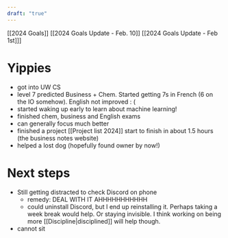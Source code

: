 ```yaml
---
draft: "true"
---
```


[[2024 Goals]] [[2024 Goals Update - Feb. 10]] [[2024 Goals Update - Feb 1st]]]

# Yippies
- got into UW CS
- level 7 predicted Business + Chem. Started getting 7s in French (6 on the IO somehow). English not improved : (
- started waking up early to learn about machine learning!
- finished chem, business and English exams
- can generally focus much better
- finished a project [[Project list 2024]] start to finish in about 1.5 hours (the business notes website)
- helped a lost dog (hopefully found owner by now!)

# Next steps
- Still getting distracted to check Discord on phone
	- remedy: DEAL WITH IT AHHHHHHHHHHH
	- could uninstall Discord, but I end up reinstalling it. Perhaps taking a week break would help. Or staying invisible. I think working on being more [[Discipline|disciplined]] will help though.
- cannot sit 